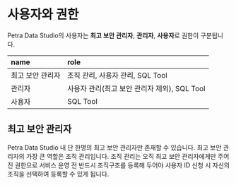 # 사용자와 권한

 Petra Data Studio의 사용자는 **최고 보안 관리자**, **관리자**, **사용자**로 권한이 구분됩니다. 

| name | role |
| :--- | :--- |
|  최고 보안 관리자 | 조직 관리,  사용자 관리,  SQL Tool |
| 관리자 | 사용자 관리\(최고 보안 관리자 제외\),  SQL Tool |
| 사용자 | SQL Tool |



##  최고 보안 관리자

 Petra Data Studio 내 단 한명의 최고 보안 관리자만 존재할 수 있습니다. 최고 보안 관리자의 가장 큰 역할은 조직 관리입니다. 조직 관리는 오직 최고 보안 관리자에게만 주어진 권한으로 서비스 운영 전 반드시 조직구조를 등록해 두어야 사용자 ID 신청 시 자신의 조직을 선택하여 등록할 수 있게 됩니다. 







